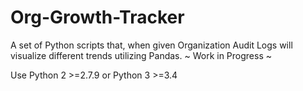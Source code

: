 # Org-Growth-Tracker
A set of Python scripts that, when given Organization Audit Logs will visualize different trends utilizing Pandas. ~ Work in Progress ~


Use Python 2 >=2.7.9 or Python 3 >=3.4
